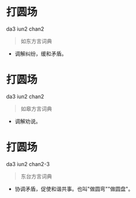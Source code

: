 # 打圆场
da3 iun2 chan2
> 如东方言词典
- 调解纠纷，缓和矛盾。

# 打圆场
da3 iun2 chan2
> 如皋方言词典
- 调解劝说。

# 打圆场
da3 iun2 chan2-3
> 东台方言词典
- 协调矛盾，促使和谐共事。也叫"做圆弯""做圆盘"。
